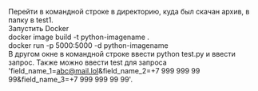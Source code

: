 Перейти в командной строке в директорию, куда был скачан архив, в папку в test1.  
Запустить Docker  
docker image build -t python-imagename .  
docker run -p 5000:5000 -d python-imagename  
В другом окне в командной строке ввести python test.py
и ввести запрос. Также можно ввести test для запроса 'field_name_1=abc@mail.lol&field_name_2=+7 999 999 99 99&field_name_3=+7 999 999 99 99'.
